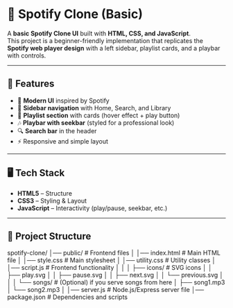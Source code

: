 # 🎵 Spotify Clone (Basic)

A **basic Spotify Clone UI** built with **HTML, CSS, and JavaScript**.  
This project is a beginner-friendly implementation that replicates the **Spotify web player design** with a left sidebar, playlist cards, and a playbar with controls.  

---

## 🚀 Features
- 🎨 **Modern UI** inspired by Spotify  
- 📂 **Sidebar navigation** with Home, Search, and Library  
- 📑 **Playlist section** with cards (hover effect + play button)  
- 🎶 **Playbar with seekbar** (styled for a professional look)  
- 🔍 **Search bar** in the header  
- ⚡ Responsive and simple layout  

---

## 🖥️ Tech Stack
- **HTML5** – Structure  
- **CSS3** – Styling & Layout  
- **JavaScript** – Interactivity (play/pause, seekbar, etc.)  

---

## 📂 Project Structure
spotify-clone/
│── public/ # Frontend files
│ │── index.html # Main HTML file
│ │── style.css # Main stylesheet
│ │── utility.css # Utility classes
│ │── script.js # Frontend functionality
│ │
│ ├── icons/ # SVG icons
│ │ ├── play.svg
│ │ ├── pause.svg
│ │ ├── next.svg
│ │ └── previous.svg
│ │
│ └── songs/ # (Optional) if you serve songs from here
│ ├── song1.mp3
│ └── song2.mp3
│
│── server.js # Node.js/Express server file
│── package.json # Dependencies and scripts
